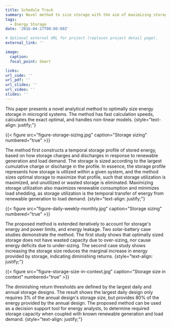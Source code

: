 ```yaml
---
title: Schedule Track
summary: Novel method to size storage with the aim of maximizing storage utilization and eliminating wasted storage capcacity.
tags:
  - Energy Storage
date: '2016-04-27T00:00:00Z'

# Optional external URL for project (replaces project detail page).
external_link: ''

image:
  caption: 
  focal_point: Smart

links:
url_code: ''
url_pdf: ''
url_slides: ''
url_video: ''
slides: ''
---
```


This paper presents a novel analytical method to optimally size energy storage in microgrid systems. The method has fast calculation speeds, calculates the exact optimal, and handles non-linear models. 
{style="text-align: justify;"}

{{< figure src="figure-storage-sizing.jpg" caption="Storage sizing" numbered="true" >}}

The method first constructs a temporal storage profile of stored energy, based on how storage charges and discharges in response to renewable generation and load demand. The storage is sized according to the largest cumulative charge or discharge in the profile. In essence, the storage profile represents how storage is utilized within a given system, and the method sizes optimal storage to maximize that profile, such that storage utilization is maximized, and unutilized or wasted storage is eliminated. Maximizing storage utilization also maximizes renewable consumption and minimizes load shedding, as storage utilization is the temporal transfer of energy from renewable generation to load demand. 
{style="text-align: justify;"}

{{< figure src="figure-daily-weekly-monthly.jpg" caption="Storage sizing" numbered="true" >}}


The proposed method is extended iteratively to account for storage's energy and power limits, and energy leakage. Two solar-battery case studies demonstrate the method. The first study shows that optimally sized storage does not have wasted capacity due to over-sizing, nor cause energy deficits due to under-sizing. The second case study shows increasing the storage size reduces the marginal increase in energy provided by storage, indicating diminishing returns. 
{style="text-align: justify;"}

{{< figure src="figure-storage-size-in-context.jpg" caption="Storage size in context" numbered="true" >}}

The diminishing return thresholds are defined by the largest daily and annual storage designs. The result shows the largest daily design only requires 3% of the annual design's storage size, but provides 80% of the energy provided by the annual design. The proposed method can be used as a decision support tool for energy analysts, to determine required storage capacity when coupled with known renewable generation and load demand.
{style="text-align: justify;"}
